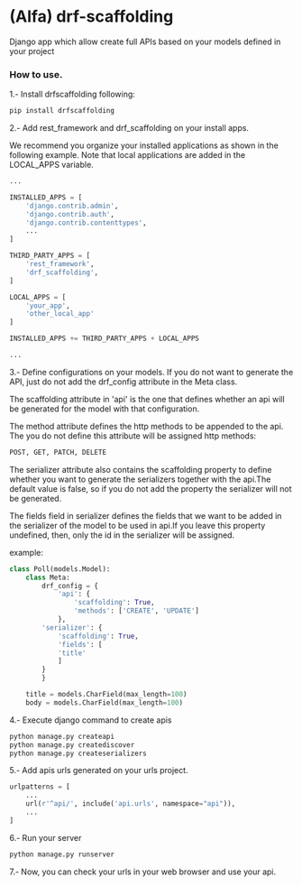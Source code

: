 # (Alfa) drf-scaffolding
Django app which allow create full APIs based on your models defined in your project

### How to use.
1.-  Install drfscaffolding following:
```bash
pip install drfscaffolding
```

2.- Add rest_framework  and drf_scaffolding on your install apps.

We recommend you organize your installed applications as shown in the following example. Note that local applications are added in the LOCAL_APPS variable.
```python
...

INSTALLED_APPS = [
    'django.contrib.admin',
    'django.contrib.auth',
    'django.contrib.contenttypes',
    ...
]

THIRD_PARTY_APPS = [
    'rest_framework',
    'drf_scaffolding',
]

LOCAL_APPS = [
    'your_app',
    'other_local_app'
]

INSTALLED_APPS += THIRD_PARTY_APPS + LOCAL_APPS

...
```

3.- Define configurations on your models.
If you do not want to generate the API, just do not add the drf_config attribute in the Meta class.

The scaffolding attribute in 'api' is the one that defines whether an api will be generated for the model with that configuration.

The method attribute defines the http methods to be appended to the api. The you do not define this attribute will be assigned http methods:
```python
POST, GET, PATCH, DELETE
```

The serializer attribute also contains the scaffolding property to define whether you want to generate the serializers together with the api.The default value is false, so if you do not add the property the serializer will not be generated.

The fields field in serializer defines the fields that we want to be added in the serializer of the model to be used in api.If you leave this property undefined, then, only the id in the serializer will be assigned.

example:
```python
class Poll(models.Model):
    class Meta:
        drf_config = {
            'api': {
                'scaffolding': True,
                'methods': ['CREATE', 'UPDATE'] 
            },
	    'serializer': {
	        'scaffolding': True,
	        'fields': [
		    'title'
	        ]
	    }
        }

    title = models.CharField(max_length=100)
    body = models.CharField(max_length=100)
```

4.- Execute django command to create apis
```bash
python manage.py createapi
python manage.py creatediscover
python manage.py createserializers
```

5.- Add apis urls generated on your urls project.
```python
urlpatterns = [
    ...
    url(r'^api/', include('api.urls', namespace="api")),
    ...
]

```

6.- Run your server
```bash
python manage.py runserver
```

7.- Now, you can check your urls in your web browser and use your api.
